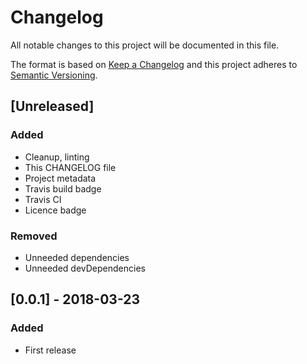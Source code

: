 # Changelog
All notable changes to this project will be documented in this file.

The format is based on [Keep a Changelog](http://keepachangelog.com/en/1.0.0/)
and this project adheres to [Semantic Versioning](http://semver.org/spec/v2.0.0.html).

## [Unreleased]

### Added
- Cleanup, linting
- This CHANGELOG file
- Project metadata
- Travis build badge
- Travis CI
- Licence badge

### Removed
- Unneeded dependencies
- Unneeded devDependencies

## [0.0.1] - 2018-03-23
### Added
- First release
